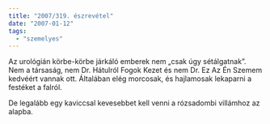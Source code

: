 ```yaml
---
title: "2007/319. észrevétel"
date: "2007-01-12"
tags: 
  - "szemelyes"
---
```


Az urológián körbe-körbe járkáló emberek nem „csak úgy sétálgatnak”. Nem a társaság, nem Dr. Hátulról Fogok Kezet és nem Dr. Ez Az Én Szemem kedvéért vannak ott. Általában elég morcosak, és hajlamosak lekaparni a festéket a falról.

De legalább egy kaviccsal kevesebbet kell venni a rózsadombi villámhoz az alapba.
